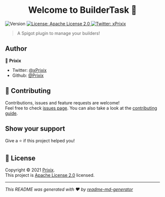 <h1 align="center">Welcome to BuilderTask 👋</h1>
<p>
  <img alt="Version" src="https://img.shields.io/badge/version-1.0--SNAPSHOT-blue.svg?cacheSeconds=2592000" />
  <a href="https://github.com/Prixix/BuilderTask/blob/main/LICENSE" target="_blank">
    <img alt="License: Apache License 2.0" src="https://img.shields.io/badge/License-Apache License 2.0-yellow.svg" />
  </a>
  <a href="https://twitter.com/xPrixix" target="_blank">
    <img alt="Twitter: xPrixix" src="https://img.shields.io/twitter/follow/xPrixix.svg?style=social" />
  </a>
</p>

> A Spigot plugin to manage your builders!

## Author

👤 **Prixix**

* Twitter: [@xPrixix](https://twitter.com/xPrixix)
* Github: [@Prixix](https://github.com/Prixix)

## 🤝 Contributing

Contributions, issues and feature requests are welcome!<br />Feel free to check [issues page](https://github.com/Prixix/BuilderTask/issues). You can also take a look at the [contributing guide](https://github.com/Prixix/BuilderTask/blob/main/CONTRIBUTING.md).

## Show your support

Give a ⭐️ if this project helped you!

## 📝 License

Copyright © 2021 [Prixix](https://github.com/Prixix).<br />
This project is [Apache License 2.0](https://github.com/Prixix/BuilderTask/blob/main/LICENSE) licensed.

***
_This README was generated with ❤️ by [readme-md-generator](https://github.com/kefranabg/readme-md-generator)_